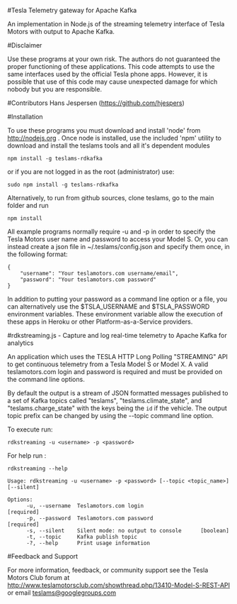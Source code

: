 #Tesla Telemetry gateway for Apache Kafka


An implementation in Node.js of the streaming telemetry interface of Tesla Motors with output to Apache Kafka.  

#Disclaimer

Use these programs at your own risk. The authors do not guaranteed the proper functioning of these applications. This code attempts to use the same interfaces used by the official Tesla phone apps. However, it is possible that use of this code may cause unexpected damage for which nobody but you are responsible. 

#Contributors
Hans Jespersen (https://github.com/hjespers)

#Installation

To use these programs you must download and install 'node' from http://nodejs.org
. Once node is installed, use the included 'npm' utility to download and install the teslams tools and all it's dependent modules

	npm install -g teslams-rdkafka
	
or if you are not logged in as the root (administrator) use:
	
	sudo npm install -g teslams-rdkafka

Alternatively, to run from github sources, clone teslams, go to the main folder and run

	npm install

All example programs normally require -u and -p in order to specify the Tesla Motors user name and password to access your Model S.
Or, you can instead create a json file in ~/.teslams/config.json and specify them once, in the following format:

	{
		"username": "Your teslamotors.com username/email",
		"password": "Your teslamotors.com password"
	}
	
In addition to putting your password as a command line option or a file, you can alternatively use the $TSLA_USERNAME and $TSLA_PASSWORD environment variables. These environment variable allow the execution of these apps in Heroku or other Platform-as-a-Service providers.

#rdkstreaming.js - Capture and log real-time telemetry to Apache Kafka for analytics 

An application which uses the TESLA HTTP Long Polling "STREAMING" API to get continuous telemetry from a Tesla Model S or Model X. 
A valid teslamotors.com login and password is required and must be provided on the command line options. 

By default the output is a stream of JSON formatted messages published to a set of Kafka topics called "teslams", "teslams.climate_state", and "teslams.charge_state" with the keys being the `id` if the vehicle. The output topic prefix can be changed by using the --topic command line option.

To execute run:

	rdkstreaming -u <username> -p <password> 

For help run :

	rdkstreaming --help

	Usage: rdkstreaming -u <username> -p <password> [--topic <topic_name>] [--silent]

	Options:
		  -u, --username  Teslamotors.com login                  [required]
		  -p, --password  Teslamotors.com password               [required]
		  -s, --silent    Silent mode: no output to console      [boolean]
		  -t, --topic     Kafka publish topic
		  -?, --help      Print usage information                                            

#Feedback and Support

For more information, feedback, or community support see the Tesla Motors Club forum at http://www.teslamotorsclub.com/showthread.php/13410-Model-S-REST-API or email teslams@googlegroups.com

